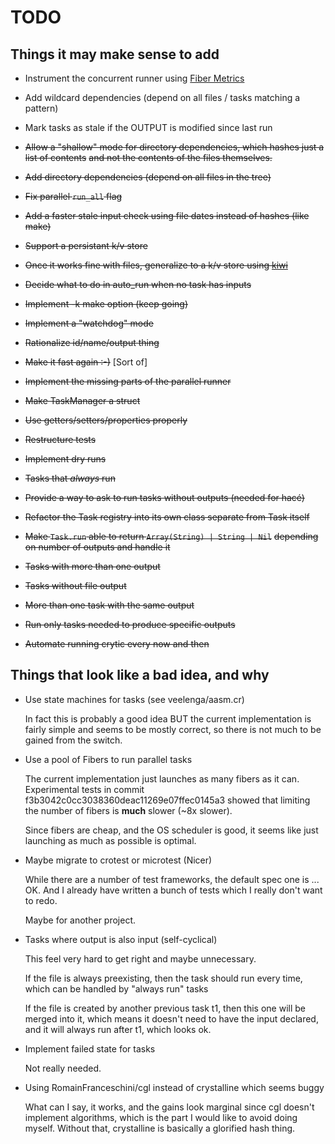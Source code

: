 # TODO

## Things it may make sense to add

* Instrument the concurrent runner using
  [Fiber Metrics](https://github.com/didactic-drunk/fiber_metrics.cr)
* Add wildcard dependencies (depend on all files / tasks matching a pattern)
* Mark tasks as stale if the OUTPUT is modified since last run

* ~~Allow a "shallow" mode for directory dependencies, which hashes just a list of contents~~
  ~~and not the contents of the files themselves.~~
* ~~Add directory dependencies (depend on all files in the tree)~~
* ~~Fix parallel `run_all` flag~~
* ~~Add a faster stale input check using file dates instead of hashes (like make)~~
* ~~Support a persistant k/v store~~
* ~~Once it works fine with files, generalize to a k/v store using [kiwi](https://github.com/crystal-community/kiwi)~~
* ~~Decide what to do in auto_run when no task has inputs~~
* ~~Implement -k make option (keep going)~~
* ~~Implement a "watchdog" mode~~
* ~~Rationalize id/name/output thing~~
* ~~Make it fast again :-)~~ [Sort of]
* ~~Implement the missing parts of the parallel runner~~
* ~~Make TaskManager a struct~~
* ~~Use getters/setters/properties properly~~
* ~~Restructure tests~~
* ~~Implement dry runs~~
* ~~Tasks that *always* run~~
* ~~Provide a way to ask to run tasks without outputs (needed for hacé)~~
* ~~Refactor the Task registry into its own class separate from Task itself~~
* ~~Make `Task.run` able to return `Array(String) | String | Nil`~~
  ~~depending on number of outputs and handle it~~
* ~~Tasks with more than one output~~
* ~~Tasks without file output~~
* ~~More than one task with the same output~~
* ~~Run only tasks needed to produce specific outputs~~
* ~~Automate running crytic every now and then~~

## Things that look like a bad idea, and why

* Use state machines for tasks (see veelenga/aasm.cr)

  In fact this is probably a good idea BUT the current implementation
  is fairly simple and seems to be mostly correct, so there is not much
  to be gained from the switch.

* Use a pool of Fibers to run parallel tasks

  The current implementation just launches as many fibers
  as it can. Experimental tests in commit
  f3b3042c0cc3038360deac11269e07ffec0145a3 showed that limiting
  the number of fibers is **much** slower (~8x slower).

  Since fibers are cheap, and the OS scheduler is good, it seems
  like just launching as much as possible is optimal.

* Maybe migrate to crotest or microtest (Nicer)

  While there are a number of test frameworks, the default spec one
  is ... OK. And I already have written a bunch of tests which I
  really don't want to redo.

  Maybe for another project.

* Tasks where output is also input (self-cyclical)

  This feel very hard to get right and maybe unnecessary.

  If the file is always preexisting, then the task should run
  every time, which can be handled by "always run" tasks

  If the file is created by another previous task t1, then this one
  will be merged into it, which means it doesn't need to have the
  input declared, and it will always run after t1, which looks ok.

* Implement failed state for tasks

  Not really needed.

* Using RomainFranceschini/cgl instead of crystalline which seems buggy
  
  What can I say, it works, and the gains look marginal since cgl doesn't
  implement algorithms, which is the part I would like to avoid doing
  myself. Without that, crystalline is basically a glorified hash thing.
